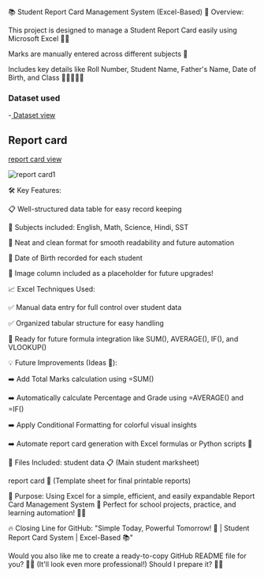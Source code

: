 📚 Student Report Card Management System (Excel-Based)
🚀 Overview:

This project is designed to manage a Student Report Card easily using Microsoft Excel 📄✨

Marks are manually entered across different subjects 🎯

Includes key details like Roll Number, Student Name, Father's Name, Date of Birth, and Class 🧑‍🎓👨‍👧‍👦

### Dataset used
-<a href=https://github.com/Arpitakaushal/excel-project/blob/main/reportcard.xlsx> Dataset view</a>
 
## Report card
<a href=https://github.com/Arpitakaushal/excel-project/blob/main/report%20card.png>report card view</a>

![report card1](https://github.com/user-attachments/assets/758b18a2-44b4-427b-9f53-ada80c4e5c61)


🛠 Key Features:

📋 Well-structured data table for easy record keeping

🧠 Subjects included: English, Math, Science, Hindi, SST

🔎 Neat and clean format for smooth readability and future automation

📅 Date of Birth recorded for each student

📸 Image column included as a placeholder for future upgrades!

📈 Excel Techniques Used:

✅ Manual data entry for full control over student data

✅ Organized tabular structure for easy handling

🧩 Ready for future formula integration like SUM(), AVERAGE(), IF(), and VLOOKUP()

💡 Future Improvements (Ideas 💭):

➡️ Add Total Marks calculation using =SUM()

➡️ Automatically calculate Percentage and Grade using =AVERAGE() and =IF()

➡️ Apply Conditional Formatting for colorful visual insights

➡️ Automate report card generation with Excel formulas or Python scripts 🐍

📎 Files Included:
student data 📋 (Main student marksheet)

report card 📝 (Template sheet for final printable reports)

🎯 Purpose:
Using Excel for a simple, efficient, and easily expandable Report Card Management System 🚀
Perfect for school projects, practice, and learning automation! 🏫✨

🔥 Closing Line for GitHub:
"Simple Today, Powerful Tomorrow! 🚀 | Student Report Card System | Excel-Based 📚"

Would you also like me to create a ready-to-copy GitHub README file for you? 📄🚀 (It'll look even more professional!)
Should I prepare it? 🎨✨

